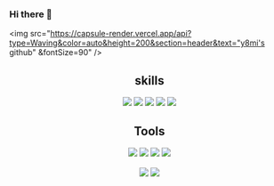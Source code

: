 ### Hi there 👋

<img src="https://capsule-render.vercel.app/api?type=Waving&color=auto&height=200&section=header&text="y8mi's github" &fontSize=90" />

<div align ="center">
  
  <h2> skills </h2>
  <img src="https://img.shields.io/badge/JavaScript-F7DF1E?style=flat&logo=JavaScript&logoColor=white"/>  
  <img src="https://img.shields.io/badge/HTML5-E34F26?style=flat&logo=HTML5&logoColor=white"/>  
  <img src="https://img.shields.io/badge/CSS3-1572B6?style=flat&logo=CSS3&logoColor=white"/>  
  <img src="https://img.shields.io/badge/Oracle-F80000?style=flat&logo=Oracle&logoColor=white"/> 
  <img src="https://img.shields.io/badge/jQuery-0769AD?style=flat&logo=jQuery&logoColor=white"/>  
  
  <h2> Tools </h2>
  <img src="https://img.shields.io/badge/Eclipse IDE-2C2255?style=flat&logo=Eclipse IDE&logoColor=white"/>  
  <img src="https://img.shields.io/badge/Visual Studio Code-007ACC?style=flat&logo=Visual Studio Code&logoColor=white"/>  
  <img src="https://img.shields.io/badge/GitHub-181717?style=flat&logo=GitHub&logoColor=white"/> 
  <img src="https://img.shields.io/badge/Apache Tomcat-F8DC75?style=flat&logo=Apache Tomcat&logoColor=white"/><br><br> 
  
  
  <img src="https://github-readme-stats.vercel.app/api?username=y8mi&show_icons=true">
  <img src="https://github-readme-stats.vercel.app/api/top-langs/?username=y8mi@naver.com&layout=compact"><br><br><br><br>
 
  
</div>
  
<!--
**y8mi/y8mi** is a ✨ _special_ ✨ repository because its `README.md` (this file) appears on your GitHub profile.

Here are some ideas to get you started:

- 🔭 I’m currently working on ...
- 🌱 I’m currently learning ...
- 👯 I’m looking to collaborate on ...
- 🤔 I’m looking for help with ...
- 💬 Ask me about ...
- 📫 How to reach me: ...
- 😄 Pronouns: ...
- ⚡ Fun fact: ...
-->
